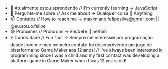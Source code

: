 - 🌱 Atualmente estou aprendendo // I’m currently learning -> JavaScript
- 💬 Pergunte-me sobre // Ask me about -> Qualquer coisa || Anything
- 📫 Contatos // How to reach me -> maximiano.felipesilva@gmail.com || @eu.sou.o.felipe
- 😄 Pronomes // Pronouns -> ele/dele || he/him
- ⚡ Curiosidade // Fun fact -> Sempre me interessei por programação desde jovem e meu primeiro contato foi desenvolvendo um jogo de plataforma no Game Maker aos 12 anos! // I've always been interested in programming since I was a child and my first contact was developing a platform game in Game Maker when I was 12 years old!

